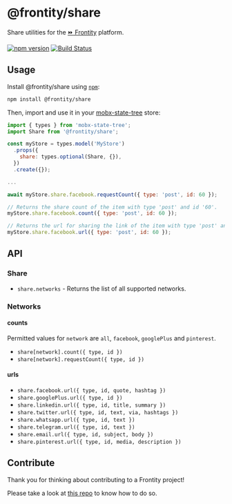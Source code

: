 # @frontity/share

Share utilities for the [:fast_forward: Frontity](https://github.com/wp-pwa/wp-pwa) platform.

[![npm version](https://badge.fury.io/js/%40frontity%2Fshare.svg)](https://badge.fury.io/js/%40frontity%2Fshare) [![Build Status](https://travis-ci.org/frontity/share.svg?branch=master)](https://travis-ci.org/frontity/share)

## Usage

Install @frontity/share using [`npm`](https://www.npmjs.com/):

```bash
npm install @frontity/share
```

Then, import and use it in your [mobx-state-tree](https://github.com/mobxjs/mobx-state-tree) store:

```javascript
import { types } from 'mobx-state-tree';
import Share from '@frontity/share';

const myStore = types.model('MyStore')
  .props({
    share: types.optional(Share, {}),
  })
  .create({});

...

await myStore.share.facebook.requestCount({ type: 'post', id: 60 });

// Returns the share count of the item with type 'post' and id '60'.
myStore.share.facebook.count({ type: 'post', id: 60 });

// Returns the url for sharing the link of the item with type 'post' and id '60'.
myStore.share.facebook.url({ type: 'post', id: 60 });

```

## API
### Share
* `share.networks` - Returns the list of all supported networks.

### Networks

#### counts
Permitted values for `network` are `all`, `facebook`, `googlePlus` and `pinterest`.
* `share[network].count({ type, id })`
* `share[network].requestCount({ type, id })`

#### urls
* `share.facebook.url({ type, id, quote, hashtag })`
* `share.googlePlus.url({ type, id })`
* `share.linkedin.url({ type, id, title, summary })`
* `share.twitter.url({ type, id, text, via, hashtags })`
* `share.whatsapp.url({ type, id, text })`
* `share.telegram.url({ type, id, text })`
* `share.email.url({ type, id, subject, body })`
* `share.pinterest.url({ type, id, media, description })`

## Contribute

Thank you for thinking about contributing to a Frontity project!

Please take a look at [this repo](https://github.com/frontity/contribute) to know how to do so.
